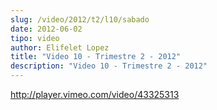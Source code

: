 ```yaml
---
slug: /video/2012/t2/l10/sabado
date: 2012-06-02
tipo: video
author: Elifelet Lopez
title: "Video 10 - Trimestre 2 - 2012"
description: "Video 10 - Trimestre 2 - 2012"
---
```


http://player.vimeo.com/video/43325313
